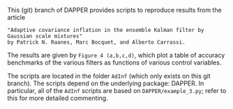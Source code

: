 This (git) branch of DAPPER provides scripts to reproduce results from the article


    "Adaptive covariance inflation in the ensemble Kalman filter by Gaussian scale mixtures"
    by Patrick N. Raanes, Marc Bocquet, and Alberto Carrassi.


The results are given by `Figure 4 (a,b,c,d)`, which plot a table of
accuracy benchmarks of the various filters as functions of various control variables.

The scripts are located in the folder `AdInf` (which only exists on this git branch).
The scripts depend on the underlying package: DAPPER.
In particular, all of the `AdInf` scripts are based on `DAPPER/example_3.py`;
refer to this for more detailed commenting.
